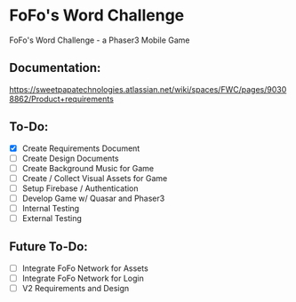 # FoFo's Word Challenge
FoFo's Word Challenge - a Phaser3 Mobile Game

## Documentation:
https://sweetpapatechnologies.atlassian.net/wiki/spaces/FWC/pages/90308862/Product+requirements

## To-Do:
- [X] Create Requirements Document
- [ ] Create Design Documents
- [ ] Create Background Music for Game
- [ ] Create / Collect Visual Assets for Game
- [ ] Setup Firebase / Authentication
- [ ] Develop Game w/ Quasar and Phaser3
- [ ] Internal Testing
- [ ] External Testing

## Future To-Do:
- [ ] Integrate FoFo Network for Assets
- [ ] Integrate FoFo Network for Login
- [ ] V2 Requirements and Design
